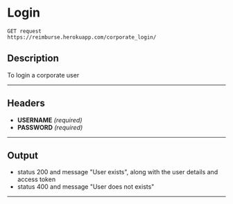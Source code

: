 # Login

    GET request
    https://reimburse.herokuapp.com/corporate_login/ 

## Description
To login a corporate user

***

## Headers

- **USERNAME** _(required)_ 
- **PASSWORD** _(required)_ 
    
***

## Output

- status 200 and message "User exists", along with the user details and access token
- status 400 and message "User does not exists"

***
